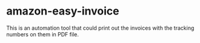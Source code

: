 # amazon-easy-invoice
This is an automation tool that could print out the invoices with the tracking numbers on them in PDF file.
